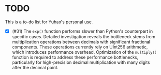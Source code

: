 # TODO

This is a to-do list for Yuhao's personal use.

- [x] (#31) The `exp()` function performs slower than Python's counterpart in specific cases. Detailed investigation reveals the bottleneck stems from multiplication operations between decimals with significant fractional components. These operations currently rely on UInt256 arithmetic, which introduces performance overhead. Optimization of the `multiply()` function is required to address these performance bottlenecks, particularly for high-precision decimal multiplication with many digits after the decimal point.